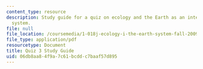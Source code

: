 ```yaml
---
content_type: resource
description: Study guide for a quiz on ecology and the Earth as an integrated dynamic
  system.
file: null
file_location: /coursemedia/1-018j-ecology-i-the-earth-system-fall-2009/06db8aa84f9a7c61bcddc7baaf57d895_MIT1_018JF09_guide_3.pdf
file_type: application/pdf
resourcetype: Document
title: Quiz 3 Study Guide
uid: 06db8aa8-4f9a-7c61-bcdd-c7baaf57d895
---
```

